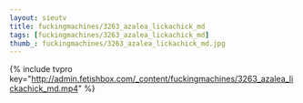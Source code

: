 ```yaml
--- 
layout: sieutv
title: fuckingmachines/3263_azalea_lickachick_md
tags: [fuckingmachines/3263_azalea_lickachick_md]
thumb_: fuckingmachines/3263_azalea_lickachick_md.jpg
---
```

{% include tvpro key="http://admin.fetishbox.com/_content/fuckingmachines/3263_azalea_lickachick_md.mp4" %} 
